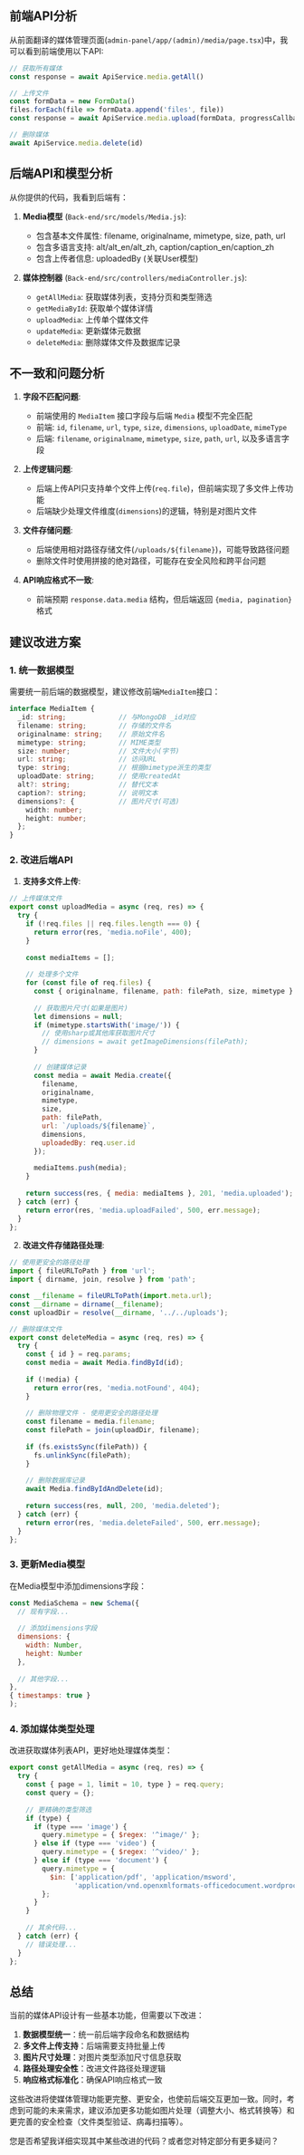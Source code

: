 ## 前端API分析

从前面翻译的媒体管理页面(`admin-panel/app/(admin)/media/page.tsx`)中，我可以看到前端使用以下API:

```typescript
// 获取所有媒体
const response = await ApiService.media.getAll()

// 上传文件
const formData = new FormData()
files.forEach(file => formData.append('files', file))
const response = await ApiService.media.upload(formData, progressCallback)

// 删除媒体
await ApiService.media.delete(id)
```

## 后端API和模型分析

从你提供的代码，我看到后端有：

1. **Media模型** (`Back-end/src/models/Media.js`):
   - 包含基本文件属性: filename, originalname, mimetype, size, path, url
   - 包含多语言支持: alt/alt_en/alt_zh, caption/caption_en/caption_zh
   - 包含上传者信息: uploadedBy (关联User模型)

2. **媒体控制器** (`Back-end/src/controllers/mediaController.js`):
   - `getAllMedia`: 获取媒体列表，支持分页和类型筛选
   - `getMediaById`: 获取单个媒体详情
   - `uploadMedia`: 上传单个媒体文件
   - `updateMedia`: 更新媒体元数据
   - `deleteMedia`: 删除媒体文件及数据库记录

## 不一致和问题分析

1. **字段不匹配问题**:
   - 前端使用的 `MediaItem` 接口字段与后端 `Media` 模型不完全匹配
   - 前端: `id`, `filename`, `url`, `type`, `size`, `dimensions`, `uploadDate`, `mimeType`
   - 后端: `filename`, `originalname`, `mimetype`, `size`, `path`, `url`, 以及多语言字段

2. **上传逻辑问题**:
   - 后端上传API只支持单个文件上传(`req.file`)，但前端实现了多文件上传功能
   - 后端缺少处理文件维度(`dimensions`)的逻辑，特别是对图片文件

3. **文件存储问题**:
   - 后端使用相对路径存储文件(`/uploads/${filename}`)，可能导致路径问题
   - 删除文件时使用拼接的绝对路径，可能存在安全风险和跨平台问题

4. **API响应格式不一致**:
   - 前端预期 `response.data.media` 结构，但后端返回 `{media, pagination}` 格式

## 建议改进方案

### 1. 统一数据模型

需要统一前后端的数据模型，建议修改前端`MediaItem`接口：

```typescript
interface MediaItem {
  _id: string;             // 与MongoDB _id对应
  filename: string;        // 存储的文件名
  originalname: string;    // 原始文件名
  mimetype: string;        // MIME类型
  size: number;            // 文件大小(字节)
  url: string;             // 访问URL
  type: string;            // 根据mimetype派生的类型
  uploadDate: string;      // 使用createdAt
  alt?: string;            // 替代文本
  caption?: string;        // 说明文本
  dimensions?: {           // 图片尺寸(可选)
    width: number;
    height: number;
  };
}
```

### 2. 改进后端API

1. **支持多文件上传**:
```javascript
// 上传媒体文件
export const uploadMedia = async (req, res) => {
  try {
    if (!req.files || req.files.length === 0) {
      return error(res, 'media.noFile', 400);
    }
    
    const mediaItems = [];
    
    // 处理多个文件
    for (const file of req.files) {
      const { originalname, filename, path: filePath, size, mimetype } = file;
      
      // 获取图片尺寸(如果是图片)
      let dimensions = null;
      if (mimetype.startsWith('image/')) {
        // 使用sharp或其他库获取图片尺寸
        // dimensions = await getImageDimensions(filePath);
      }
      
      // 创建媒体记录
      const media = await Media.create({
        filename,
        originalname,
        mimetype,
        size,
        path: filePath,
        url: `/uploads/${filename}`,
        dimensions,
        uploadedBy: req.user.id
      });
      
      mediaItems.push(media);
    }
    
    return success(res, { media: mediaItems }, 201, 'media.uploaded');
  } catch (err) {
    return error(res, 'media.uploadFailed', 500, err.message);
  }
};
```

2. **改进文件存储路径处理**:
```javascript
// 使用更安全的路径处理
import { fileURLToPath } from 'url';
import { dirname, join, resolve } from 'path';

const __filename = fileURLToPath(import.meta.url);
const __dirname = dirname(__filename);
const uploadDir = resolve(__dirname, '../../uploads');

// 删除媒体文件
export const deleteMedia = async (req, res) => {
  try {
    const { id } = req.params;
    const media = await Media.findById(id);
    
    if (!media) {
      return error(res, 'media.notFound', 404);
    }
    
    // 删除物理文件 - 使用更安全的路径处理
    const filename = media.filename;
    const filePath = join(uploadDir, filename);
    
    if (fs.existsSync(filePath)) {
      fs.unlinkSync(filePath);
    }
    
    // 删除数据库记录
    await Media.findByIdAndDelete(id);
    
    return success(res, null, 200, 'media.deleted');
  } catch (err) {
    return error(res, 'media.deleteFailed', 500, err.message);
  }
};
```

### 3. 更新Media模型

在Media模型中添加dimensions字段：

```javascript
const MediaSchema = new Schema({
  // 现有字段...
  
  // 添加dimensions字段
  dimensions: {
    width: Number,
    height: Number
  },
  
  // 其他字段...
}, 
{ timestamps: true }
);
```

### 4. 添加媒体类型处理

改进获取媒体列表API，更好地处理媒体类型：

```javascript
export const getAllMedia = async (req, res) => {
  try {
    const { page = 1, limit = 10, type } = req.query;
    const query = {};
    
    // 更精确的类型筛选
    if (type) {
      if (type === 'image') {
        query.mimetype = { $regex: '^image/' };
      } else if (type === 'video') {
        query.mimetype = { $regex: '^video/' };
      } else if (type === 'document') {
        query.mimetype = { 
          $in: ['application/pdf', 'application/msword', 
                'application/vnd.openxmlformats-officedocument.wordprocessingml.document']
        };
      }
    }
    
    // 其余代码...
  } catch (err) {
    // 错误处理...
  }
};
```

## 总结

当前的媒体API设计有一些基本功能，但需要以下改进：

1. **数据模型统一**：统一前后端字段命名和数据结构
2. **多文件上传支持**：后端需要支持批量上传
3. **图片尺寸处理**：对图片类型添加尺寸信息获取
4. **路径处理安全性**：改进文件路径处理逻辑
5. **响应格式标准化**：确保API响应格式一致

这些改进将使媒体管理功能更完整、更安全，也使前后端交互更加一致。同时，考虑到可能的未来需求，建议添加更多功能如图片处理（调整大小、格式转换等）和更完善的安全检查（文件类型验证、病毒扫描等）。

您是否希望我详细实现其中某些改进的代码？或者您对特定部分有更多疑问？
